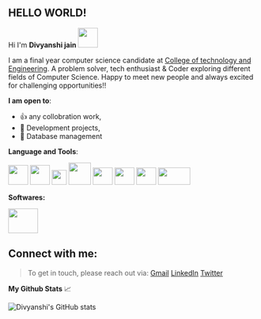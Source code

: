 ## **HELLO WORLD!**  
Hi I'm **Divyanshi jain** <img src="https://camo.githubusercontent.com/e8e7b06ecf583bc040eb60e44eb5b8e0ecc5421320a92929ce21522dbc34c891/68747470733a2f2f6d656469612e67697068792e636f6d2f6d656469612f6876524a434c467a6361737252346961377a2f67697068792e676966" width="40" height="40" />


I am a final year computer science candidate at [College of technology and Engineering](https://www.ctae.ac.in/). A problem solver, tech enthusiast & Coder exploring different fields of Computer Science.
Happy to meet new people and always excited for challenging opportunities!!

**I am open to**:

- :+1: any collobration work,
- :scroll: Development projects,
- :floppy_disk: Database management 

**Language and Tools**:

<img src= "https://user-images.githubusercontent.com/54709490/147850442-dab7350d-8af3-48ac-b89b-642903f3d90f.png" width="40" height="40" /> <img src= "https://user-images.githubusercontent.com/54709490/147850469-72e17272-f7ff-4cdf-b68a-4301e54f64f3.png" width="40" height="40" /> <img src= "https://user-images.githubusercontent.com/54709490/147850591-6eeecede-9203-4e2e-ab05-217de9b36044.png" width="30" height="30" /> <img src= "https://user-images.githubusercontent.com/54709490/147850593-fa7cf1a3-1777-4135-854e-7caf3c59f886.png" width="45" height="45" /> <img src= "https://user-images.githubusercontent.com/54709490/148487046-f8751716-f4a7-4b71-a99e-67d683b50543.png" width="40" height="35" /> <img src= "https://user-images.githubusercontent.com/54709490/158621935-e2eb6a8b-274b-48b4-89e6-a9256505d16b.png" width="40" height="35" /> <img src= "https://user-images.githubusercontent.com/54709490/158622149-a54671cd-99dd-4b3d-92f2-6baa46bced42.png" width="40" height="35" /> <img src= "https://user-images.githubusercontent.com/54709490/158622675-64678702-61c5-4d54-9b31-74bf4b9f2c30.png" width="65" height="35" /> 

**Softwares:**

<img src= "https://user-images.githubusercontent.com/54709490/162485403-194a7dda-b23d-4d1b-8baa-6a9fbb033460.png" width="60" height="50" />

## Connect with me:



> To get in touch, please reach out via:
> [Gmail](divyanshijain174@gmail.com) 
> [LinkedIn](https://www.linkedin.com/in/divyanshijain/) 
> [Twitter](https://twitter.com/DivyanshiJain_) 



    
**My Github Stats** :chart_with_upwards_trend:


![Divyanshi's GitHub stats](https://github-readme-stats.vercel.app/api?username=DivyanshijainDj&theme=dark&show_icons=true)
